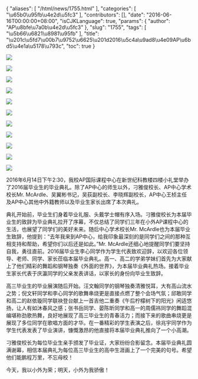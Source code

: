 {
    "aliases": [
        "/html/news/1755.html"
    ],
    "categories": [
        "\u65b0\u95fb\u4e2d\u5fc3"
    ],
    "contributors": [],
    "date": "2016-06-16T00:00:00+08:00",
    "isCJKLanguage": true,
    "params": {
        "author": "AP\u8bfe\u7a0b\u4e2d\u5fc3"
    },
    "slug": "1755",
    "tags": [
        "\u5b66\u6821\u8981\u95fb"
    ],
    "title": "\u201c\u5fd7\u00b7\u9752\u6625\u201d2016\u5c4a\u9ad8\u4e09AP\u6bd5\u4e1a\u5178\u793c",
    "toc": true
}

![](https://cdn.tfls.online/mirror/full/6c5dc3ade2a8aac7a9ceb984c2fe4f3bbe89540c.jpg)




![](https://cdn.tfls.online/mirror/full/dd2cd3f27c66f8eceab35a3c71d5b9d3f57f6cc6.jpg)




![](https://cdn.tfls.online/mirror/full/c961416d3ffe10d585121420f9ed79818dbe4ec2.jpg)




![](https://cdn.tfls.online/mirror/full/71a9ab157d443913ce9632d3dd30a262a4edf4a1.jpg)




![](https://cdn.tfls.online/mirror/full/a5b62cca7772af0124f23d1ea2e6f5c2163e5841.jpg)




![](https://cdn.tfls.online/mirror/full/0e71b97fb84e6a8f9bb59edc1e7be059f8aa02a1.jpg)




![](https://cdn.tfls.online/mirror/full/29cc28091507a8c1f4985ff203a7a5b770435354.jpg)




![](https://cdn.tfls.online/mirror/full/d27d254903063ce42c0e9562bfb9c730e52c488a.jpg)




![](https://cdn.tfls.online/mirror/full/e543ad9e1c905bba18702cf1f75ba2d1a2dc77dd.jpg)




![](https://cdn.tfls.online/mirror/full/ba10e765f02bc8ab26bd59ad67ddac2295201afc.jpg)




![](https://cdn.tfls.online/mirror/full/d7e523fda1d4fede48efb6373e6a20d9142e584a.jpg)







2016年6月14日下午2:30，我校AP国际课程中心在新世纪科教楼四楼小礼堂举办了2016届毕业生的毕业典礼。除了AP中心的师生以外，刁雅俊校长、AP中心学术校长Mr. McArdle、吴翼彬书记，吴荻副校长、李晓辉副校长，AP中心王桢主任及AP中心其他中外籍教师以及毕业生家长出席了本次典礼。




典礼开始前，毕业生们身着毕业礼服、头戴学士帽有序入场。刁雅俊校长为本届毕业生的致辞为毕业典礼拉开了序幕，不仅总结了同学们三年在小外AP课程中心的生活，也展望了同学们的美好未来。随后中心学术校长Mr. McArdle也为本届毕业生致辞，他提到：“去年我来到AP中心，给我印象最深刻的是同学们之间的那种互相支持和帮助，希望你们以后还是如此。”Mr. McArdle还细心地提醒同学们要坚持自我，勇往直前。2016届毕业生李心同学作为学生代表致欢迎辞，以欢迎各位领导、老师、同学、家长莅临本届毕业典礼。高一、高二的学弟学妹们首先为大家献上了他们精彩的舞蹈和钢琴独奏《外面的世界》，为本届毕业典礼热场。接着毕业生家长代表于庆瀛同学的父亲发表讲话，以家长的身份向毕业生致辞。




高三毕业生的毕业展演随后开始。汪文翰同学的钢琴独奏清雅悦耳，大有高山流水之势；倪文轩同学和李心同学的歌舞串烧更是直接点燃了整个会场气氛；邱敢同学和高二的赵依璇同学联袂登台献上一首吉他二重奏《午后柠檬树下的阳光》闲适悠扬，让人有如沐春风之感；张书岳同学、晏陈昕同学和高一的周儒祎同学的舞蹈混编堪称劲歌热舞，良好地展现了高三毕业生的青春活力；而接下来的歌曲串烧更是展现了多位同学在歌唱方面的才华。在一番精彩的学生表演之后，徐兆宇同学作为学生代表发表了毕业演讲，慷慨激昂的他直接将本届毕业典礼推向了一个小高潮。




刁雅俊校长为每位毕业生亲手颁发了毕业证，大家纷纷合影留念。本届毕业典礼圆满谢幕，相信本届典礼为每位高三毕业生的高中生涯画上了一个完美的句号。希望他们能鹏程万里，不忘母校！




今天，我以小外为荣；明天，小外为我骄傲！




  



